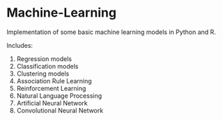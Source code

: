 # Machine-Learning

Implementation of some basic machine learning models in Python and R.

Includes:
1. Regression models
2. Classification models
3. Clustering models
4. Association Rule Learning
5. Reinforcement Learning
6. Natural Language Processing
7. Artificial Neural Network
8. Convolutional Neural Network
